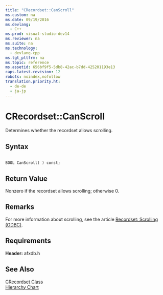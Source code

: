```yaml
---
title: "CRecordset::CanScroll"
ms.custom: na
ms.date: 09/19/2016
ms.devlang: 
  - C++
ms.prod: visual-studio-dev14
ms.reviewer: na
ms.suite: na
ms.technology: 
  - devlang-cpp
ms.tgt_pltfrm: na
ms.topic: reference
ms.assetid: 656bf9f5-5db8-42ac-b7dd-425201193e13
caps.latest.revision: 12
robots: noindex,nofollow
translation.priority.ht: 
  - de-de
  - ja-jp
---
```

# CRecordset::CanScroll
Determines whether the recordset allows scrolling.  
  
## Syntax  
  
```  
  
BOOL CanScroll( ) const;  
```  
  
## Return Value  
 Nonzero if the recordset allows scrolling; otherwise 0.  
  
## Remarks  
 For more information about scrolling, see the article [Recordset: Scrolling (ODBC)](../vs140/Recordset--Scrolling--ODBC-.md).  
  
## Requirements  
 **Header:** afxdb.h  
  
## See Also  
 [CRecordset Class](../vs140/CRecordset-Class.md)   
 [Hierarchy Chart](../vs140/Hierarchy-Chart.md)